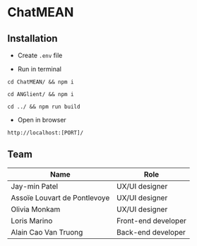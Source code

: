 # ChatMEAN

## Installation
- Create `.env` file

- Run in terminal
```
cd ChatMEAN/ && npm i
```
```
cd ANGlient/ && npm i
```
```
cd ../ && npm run build
```

- Open in browser
```
http://localhost:[PORT]/
```

## Team
|Name                        |Role               |
|----------------------------|-------------------|
|Jay-min Patel               |UX/UI designer     |
|Assoïe Louvart de Pontlevoye|UX/UI designer     |
|Olivia Monkam               |UX/UI designer     |
|Loris Marino                |Front-end developer|
|Alain Cao Van Truong        |Back-end developer |
